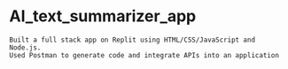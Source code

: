 # AI_text_summarizer_app

    Built a full stack app on Replit using HTML/CSS/JavaScript and Node.js.
    Used Postman to generate code and integrate APIs into an application
